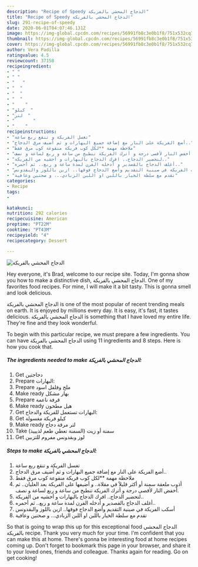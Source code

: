 ```yaml
---
description: "Recipe of Speedy الدجاج المحشي بالفريكة"
title: "Recipe of Speedy الدجاج المحشي بالفريكة"
slug: 291-recipe-of-speedy
date: 2020-06-01T04:07:46.131Z
image: https://img-global.cpcdn.com/recipes/56991fb8c3e0b1f8/751x532cq70/الصورة-الرئيسية-لوصفةالدجاج-المحشي-بالفريكة.jpg
thumbnail: https://img-global.cpcdn.com/recipes/56991fb8c3e0b1f8/751x532cq70/الصورة-الرئيسية-لوصفةالدجاج-المحشي-بالفريكة.jpg
cover: https://img-global.cpcdn.com/recipes/56991fb8c3e0b1f8/751x532cq70/الصورة-الرئيسية-لوصفةالدجاج-المحشي-بالفريكة.jpg
author: Vera Padilla
ratingvalue: 4.5
reviewcount: 37158
recipeingredient:
- " "
- " "
- "   "
- "  "
- "  "
- "  "
- "    "
- "كيلو  "
- "لتر  "
- "       "
- "    "
recipeinstructions:
- "تغسل الفريكة و تنقع ربع ساعة"
- "أضع الفريكة على النار مع إضافة جميع البهارات و ثم أضيف مرق الدجاج.."
- "ملاحظة مهمة **لكل كوب فريكة منقوعة كوب مرق فقط"
- "أذوب ملعقة سمنة أو أكثر قليلاََ في مقلاة.. و أضيفها على الفريكة بعد الغليان.. ثم أخفض النار لأقصى درجة و أترك الفريكة تنطبخ من ساعة و ربع لساعة و نصف."
- "لتحضير الدجاج.. افرك الدجاج بالبهارات و أحشيه من الفريكة.."
- "أغلف الدجاج بالقصدير و أدخله الفرن لمدة ساعة و ربع.. ثم أحمره.."
- "أسكب الفريكة في صينية التقديم وأضع الدجاج فوقها.. ازين باللوز والبقدونس"
- "تقدم مع سلطة الخيار باللبن او اللبن الزبادي... و صحتين وعافية"
categories:
- Recipe
tags:
- 

katakunci:  
nutrition: 292 calories
recipecuisine: American
preptime: "PT22M"
cooktime: "PT43M"
recipeyield: "4"
recipecategory: Dessert

---
```



![الدجاج المحشي بالفريكة](https://img-global.cpcdn.com/recipes/56991fb8c3e0b1f8/751x532cq70/الصورة-الرئيسية-لوصفةالدجاج-المحشي-بالفريكة.jpg)

Hey everyone, it's Brad, welcome to our recipe site. Today, I'm gonna show you how to make a distinctive dish, الدجاج المحشي بالفريكة. One of my favorites food recipes. For mine, I will make it a bit tasty. This is gonna smell and look delicious.



الدجاج المحشي بالفريكة is one of the most popular of recent trending meals on earth. It is enjoyed by millions every day. It is easy, it's fast, it tastes delicious. الدجاج المحشي بالفريكة is something that I have loved my entire life. They're fine and they look wonderful.


To begin with this particular recipe, we must prepare a few ingredients. You can have الدجاج المحشي بالفريكة using 11 ingredients and 8 steps. Here is how you cook that.

<!--inarticleads1-->

##### The ingredients needed to make الدجاج المحشي بالفريكة:

1. Get  دجاجتين
1. Prepare  البهارات:
1. Prepare  ملح وفلفل اسود
1. Make ready  بهار مشكل
1. Prepare  قرفة ناعمة
1. Make ready  هيل مطحون
1. Get  البهارات تستعمل للفريكة والدجاج:
1. Get كيلو فريكة مغسولة
1. Make ready لتر مرقة دجاج
1. Take  سمنة أو زيت (السمنة تعطي طعم لذيييذ)
1. Get  لوز وبقدونس مفروم للتزبين




<!--inarticleads2-->

##### Steps to make الدجاج المحشي بالفريكة:

1. تغسل الفريكة و تنقع ربع ساعة
1. أضع الفريكة على النار مع إضافة جميع البهارات و ثم أضيف مرق الدجاج..
1. ملاحظة مهمة **لكل كوب فريكة منقوعة كوب مرق فقط
1. أذوب ملعقة سمنة أو أكثر قليلاََ في مقلاة.. و أضيفها على الفريكة بعد الغليان.. ثم أخفض النار لأقصى درجة و أترك الفريكة تنطبخ من ساعة و ربع لساعة و نصف.
1. لتحضير الدجاج.. افرك الدجاج بالبهارات و أحشيه من الفريكة..
1. أغلف الدجاج بالقصدير و أدخله الفرن لمدة ساعة و ربع.. ثم أحمره..
1. أسكب الفريكة في صينية التقديم وأضع الدجاج فوقها.. ازين باللوز والبقدونس
1. تقدم مع سلطة الخيار باللبن او اللبن الزبادي... و صحتين وعافية




So that is going to wrap this up for this exceptional food الدجاج المحشي بالفريكة recipe. Thank you very much for your time. I'm confident that you can make this at home. There's gonna be interesting food at home recipes coming up. Don't forget to bookmark this page in your browser, and share it to your loved ones, friends and colleague. Thanks again for reading. Go on get cooking!
